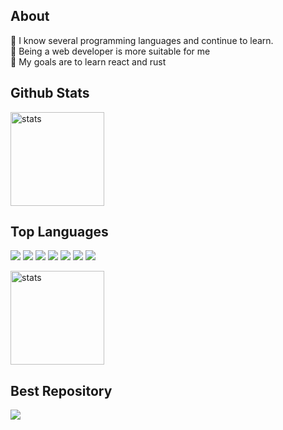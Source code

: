 ## About
🍫 I know several programming languages ​​and continue to learn. <br>🍩 Being a web developer is more suitable for me <br>💫 My goals are to learn react and rust

## Github Stats
<img src="https://github-readme-stats.vercel.app/api?username=falsisdev&show_icons=true&theme=react" width="%100" height="150px" alt="stats"/>

## Top Languages
<img src="https://img.shields.io/badge/JavaScript-323330?style=for-the-badge&logo=javascript&logoColor=F7DF1E"> <img src="https://img.shields.io/badge/Node.js-323330?style=for-the-badge&logo=node.js&logoColor=green"> <img src="https://img.shields.io/badge/HTML-323330?style=for-the-badge&logo=html5&logoColor=orange"> <img src="https://img.shields.io/badge/CSS-323330?style=for-the-badge&logo=css3&logoColor=blue"> <img src="https://img.shields.io/badge/GO-323330?style=for-the-badge&logo=go&logoColor=cyan"> <img src="https://img.shields.io/badge/Python-323330?style=for-the-badge&logo=python&logoColor=F7DF1E"> <img src="https://img.shields.io/badge/React-323330?style=for-the-badge&logo=react&logoColor=61DAFB">

<img src="https://github-readme-stats.vercel.app/api/top-langs/?username=falsisdev&theme=react" width="%100" height="150px" alt="stats"/>

## Best Repository
<img src="https://github-readme-stats.vercel.app/api/pin/?username=falsisdev&repo=falsisdb&cache_seconds=86400&theme=react">
